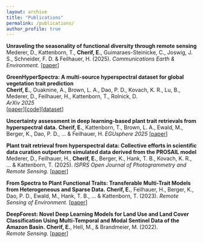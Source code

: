 ```yaml
---
layout: archive
title: "Publications"
permalink: /publications/
author_profile: true
---
```


**Unraveling the seasonality of functional diversity through remote sensing**
Mederer, D., Kattenborn, T., **Cherif, E.**, Guimaraes-Steinicke, C., Joswig, J. S., Schneider, F. D. & Feilhauer, H. (2025).
*Communications Earth & Environment.*
[[paper](https://www.nature.com/articles/s43247-025-02646-x)]

**GreenHyperSpectra: A multi-source hyperspectral dataset for global vegetation trait prediction**  
**Cherif, E.**, Ouaknine, A., Brown, L. A., Dao, P. D., Kovach, K. R., Lu, B., Mederer, D., Feilhauer, H., Kattenborn, T., Rolnick, D.  
*ArXiv 2025*  
[[paper](https://arxiv.org/abs/2507.06806)][[code](https://github.com/echerif18/HyspectraSSL)][[dataset](https://huggingface.co/datasets/Avatarr05/GreenHyperSpectra)]

**Uncertainty assessment in deep learning-based plant trait retrievals from hyperspectral data.** 
**Cherif, E.**, Kattenborn, T., Brown, L. A., Ewald, M., Berger, K., Dao, P. D., ... & Feilhauer, H.
*EGUsphere 2025*
[[paper](https://egusphere.copernicus.org/preprints/2025/egusphere-2025-1284/)]

**Plant trait retrieval from hyperspectral data: Collective efforts in scientific data curation outperform simulated data derived from the PROSAIL model** 
Mederer, D., Feilhauer, H., **Cherif, E.**, Berger, K., Hank, T. B., Kovach, K. R., ... & Kattenborn, T. (2025). 
*ISPRS Open Journal of Photogrammetry and Remote Sensing.*
[[paper](https://www.sciencedirect.com/science/article/pii/S2667393224000243)]

**From Spectra to Plant Functional Traits: Transferable Multi-Trait Models from Heterogeneous and Sparse Data.**
**Cherif, E.**, Feilhauer, H., Berger, K., Dao, P. D., Ewald, M., Hank, T. B., ... & Kattenborn, T. (2023). 
*Remote Sensing of Environment.*
[[paper](https://www.sciencedirect.com/science/article/abs/pii/S0034425723001311)]

**DeepForest: Novel Deep Learning Models for Land Use and Land Cover Classification Using Multi-Temporal and Modal Sentinel Data of the Amazon Basin.**
**Cherif, E.**, Hell, M., & Brandmeier, M. (2022).  
*Remote Sensing.*
[[paper](https://www.mdpi.com/2072-4292/14/19/5000)]
